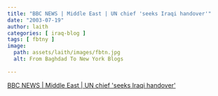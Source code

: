 ```yaml
---
title: "BBC NEWS | Middle East | UN chief 'seeks Iraqi handover'"
date: "2003-07-19"
author: laith
categories: [ iraq-blog ]
tags: [ fbtny ]
image:
  path: assets/laith/images/fbtn.jpg
  alt: From Baghdad To New York Blogs
  
---
```


[BBC NEWS | Middle East | UN chief 'seeks Iraqi handover'](https://news.bbc.co.uk/2/hi/middle_east/3078875.stm)
